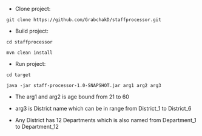 - Clone project: 

```git clone https://github.com/GrabchakD/staffprocessor.git```

- Build project:

```cd staffprocessor```

```mvn clean install``` 

- Run project:

```cd target```

```java -jar staff-processor-1.0-SNAPSHOT.jar arg1 arg2 arg3```


- The arg1 and arg2 is age bound from 21 to 60 
- arg3 is District name which can be in range from District_1 to District_6

- Any District has 12 Departments which is also named from Department_1 to Department_12